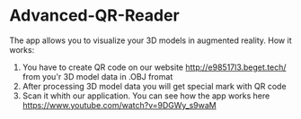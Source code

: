 # Advanced-QR-Reader
The app allows you to visualize your 3D models in augmented reality. 
How it works:
1. You have to create QR code on our website http://e98517l3.beget.tech/ from you'r 3D model data in .OBJ fromat
2. After processing 3D model data you will get special mark with QR code
3. Scan it whith our application.
  You can see how the app works here https://www.youtube.com/watch?v=9DGWy_s9waM

